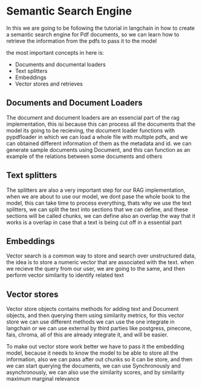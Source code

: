 # Semantic Search Engine 

In this we are going to be following the tutorial in langchain in how to create a semantic search engine for Pdf documents, so we can learn how to retrieve the information from the pdfs to pass it to the model 

the most important concepts in here is:
- Documents and documental loaders
- Text splitters
- Embeddings
- Vector stores and retrieves

## Documents and Document Loaders
The document and document loaders are an essencial part of the rag implementation, this isi because this can process all the documents that the model its going to be recieving, the document loader functions with pypdfloader in which we can load a whole file with multiple pdfs, and we can obtained different information of them as the metadata and id.
we can generate sample documents using Document, and this can function as an example of the relations between some documents and others


## Text splitters
The splitters are also a very important step for our RAG implementation, when we are about to use our model, we dont pase the whole book to the model, this can take time to process everything, thats why we use the text splitters, we can split the text into sections that we can define, and these sections will be called chunks, we can define also an overlap the way that it works is a overlap in case that a text is being cut off in a essential part

## Embeddings
Vector search is a common way to store and search over unstructured data, the idea is to store a numeric vector that are associated with the text. when we recieve the query from our user, we are going to the same, and then perform vector similarity to identify related text

## Vector stores

Vector store objects contains methods for adding text and Document objects, and then querying them using similarity metrics, for this vector store we can use different methods we can use the one integrate in langchain or we can use external by third parties like postgress, pinecone, fais, chroma, all of this are already integrate it, and will be easier.
>
To make out vector store work better we have to pass it the embedding model, because it needs to know the model to be able to store all the information, also we can pass after out chunks so it can be store, and then we can start querying the documents, we can use Synchronously and asynchronously, we can also use the similarity scores, and by similarity maximum marginal relevance
